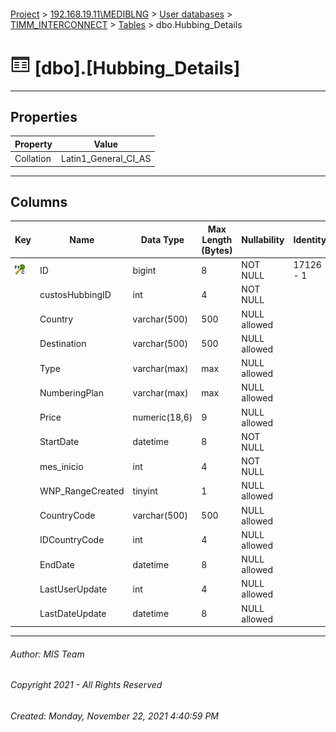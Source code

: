 #### 

[Project](../../../../index.md) > [192.168.19.11\\MEDIBLNG](../../../index.md) > [User databases](../../index.md) > [TIMM_INTERCONNECT](../index.md) > [Tables](Tables.md) > dbo.Hubbing_Details

# ![Tables](../../../../Images/Table32.png) [dbo].[Hubbing_Details]

---

## <a name="#properties"></a>Properties

| Property | Value |
|---|---|
| Collation | Latin1_General_CI_AS |


---

## <a name="#columns"></a>Columns

| Key | Name | Data Type | Max Length (Bytes) | Nullability | Identity |
|---|---|---|---|---|---|
| [![Cluster Primary Key PK_Hubbing_Details: ID](../../../../Images/pkcluster.png)](#indexes) | ID | bigint | 8 | NOT NULL | 17126 - 1 |
|  | custosHubbingID | int | 4 | NOT NULL |  |
|  | Country | varchar(500) | 500 | NULL allowed |  |
|  | Destination | varchar(500) | 500 | NULL allowed |  |
|  | Type | varchar(max) | max | NULL allowed |  |
|  | NumberingPlan | varchar(max) | max | NULL allowed |  |
|  | Price | numeric(18,6) | 9 | NULL allowed |  |
|  | StartDate | datetime | 8 | NOT NULL |  |
|  | mes_inicio | int | 4 | NOT NULL |  |
|  | WNP_RangeCreated | tinyint | 1 | NULL allowed |  |
|  | CountryCode | varchar(500) | 500 | NULL allowed |  |
|  | IDCountryCode | int | 4 | NULL allowed |  |
|  | EndDate | datetime | 8 | NULL allowed |  |
|  | LastUserUpdate | int | 4 | NULL allowed |  |
|  | LastDateUpdate | datetime | 8 | NULL allowed |  |


---

###### Author:  MIS Team

###### Copyright 2021 - All Rights Reserved

###### Created: Monday, November 22, 2021 4:40:59 PM

